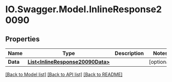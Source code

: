 # IO.Swagger.Model.InlineResponse20090
## Properties

Name | Type | Description | Notes
------------ | ------------- | ------------- | -------------
**Data** | [**List&lt;InlineResponse20090Data&gt;**](InlineResponse20090Data.md) |  | [optional] 

[[Back to Model list]](../README.md#documentation-for-models) [[Back to API list]](../README.md#documentation-for-api-endpoints) [[Back to README]](../README.md)

